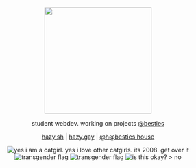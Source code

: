 <div align="center">
<img height="250" src="https://git.gay/h/.profile/raw/branch/main/hazycora-waving.svg" />
</div>

<div align="center">

student webdev. working on projects [@besties](https://git.gay/besties)

</div>


<div align="center">

[hazy.sh](https://hazy.sh) | [hazy.gay](https://hazy.gay) | [@h@besties.house](https://besties.house/@h)

![yes i am a catgirl. yes i love other catgirls. its 2008. get over it](https://git.gay/h/.profile/raw/branch/main/stamps/catgirl.png)
![transgender flag](https://git.gay/h/.profile/raw/branch/main/stamps/trans.png)
![transgender flag](https://git.gay/h/.profile/raw/branch/main/stamps/138-cutebunny.png)
![is this okay? > no](https://git.gay/h/.profile/raw/branch/main/stamps/is-this-okay.gif)

</div>
